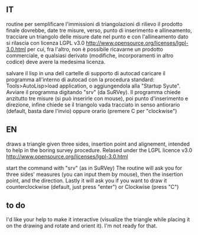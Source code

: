 ## IT

routine per semplificare l'immissioni di triangolazioni di rilievo il prodotto finale dovrebbe, date tre misure, verso, punto di inserimento e allineamento, tracciare un triangolo delle misure date nel punto e con l'allineamento dato si rilascia con licenza LGPL v3.0 http://www.opensource.org/licenses/lgpl-3.0.html per cui, fra l'altro, non è possibile ricavarne un prodotto commerciale, e qualsiasi derivato (modifiche, incorporamenti in altro codice) deve avere la medesima licenza.

salvare il lisp in una dell cartelle di supporto di autocad caricare il programma all'interno di autocad con la procedura standard: Tools>AutoLisp>load application, o aggiungendola alla "Startup Syute". Avviare il programma digitando "srv" (da SuRVey). Il programma chiede anzitutto tre misure (si può inserirle con mouse), poi punto d'inserimento e direzione, infine chiede se il triangolo vada tracciato in senso antiorario (default, basta dare l'invio) oppure orario (premere C per "clockwise")

## EN

draws a triangle given three sides, insertion point and alignement, intended to help in the boring survey procedure. Relased under the LGPL licence v3.0 http://www.opensource.org/licenses/lgpl-3.0.html

start the command with "srv" (as in SuRVey) The routine will ask you for three sides' measures (you can input them by mouse), then the insertion point, and the direction. Lastly it will ask you if you want to draw it counterclockwise (default, just press "enter") or Clockwise (press "C")

## to do

I'd like your help to make it interactive (visualize the triangle while placing it on the drawing and rotate and orient it). I'm not ready for that.
